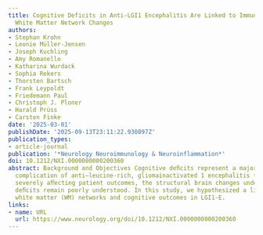 ```yaml
---
title: Cognitive Deficits in Anti-LGI1 Encephalitis Are Linked to Immunotherapy-Resistant
  White Matter Network Changes
authors:
- Stephan Krohn
- Leonie Müller-Jensen
- Joseph Kuchling
- Amy Romanello
- Katharina Wurdack
- Sophia Rekers
- Thorsten Bartsch
- Frank Leypoldt
- Friedemann Paul
- Christoph J. Ploner
- Harald Prüss
- Carsten Finke
date: '2025-03-01'
publishDate: '2025-09-13T23:11:22.930897Z'
publication_types:
- article-journal
publication: '*Neurology Neuroimmunology & Neuroinflammation*'
doi: 10.1212/NXI.0000000000200360
abstract: Background and Objectives Cognitive deﬁcits represent a major long-term
  complication of anti–leucine-rich, gliomainactivated 1 encephalitis (LGI1-E). Although
  severely aﬀecting patient outcomes, the structural brain changes underlying these
  deﬁcits remain poorly understood. In this study, we hypothesized a link between
  white matter (WM) networks and cognitive outcomes in LGI1-E.
links:
- name: URL
  url: https://www.neurology.org/doi/10.1212/NXI.0000000000200360
---
```

